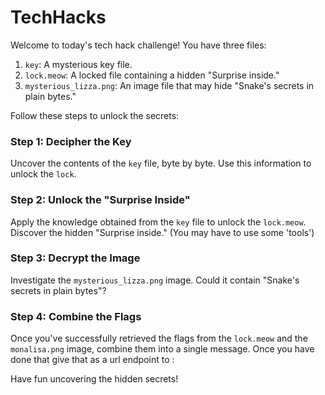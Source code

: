 # TechHacks



Welcome to today's tech hack challenge! You have three files:

1. `key`: A mysterious key file.
2. `lock.meow`: A locked file containing a hidden "Surprise inside."
3. `mysterious_lizza.png`: An image file that may hide "Snake's secrets in plain bytes."

Follow these steps to unlock the secrets:

### Step 1: Decipher the Key

Uncover the contents of the `key` file, byte by byte. Use this information to unlock the `lock`.

### Step 2: Unlock the "Surprise Inside"

Apply the knowledge obtained from the `key` file to unlock the `lock.meow`. Discover the hidden "Surprise inside." (You may have to use some 'tools')

### Step 3: Decrypt the Image

Investigate the `mysterious_lizza.png` image. Could it contain "Snake's secrets in plain bytes"?

### Step 4: Combine the Flags

Once you've successfully retrieved the flags from the `lock.meow` and the `monalisa.png` image, combine them into a single message.
Once you have done that give that as a url endpoint to :

Have fun uncovering the hidden secrets!
